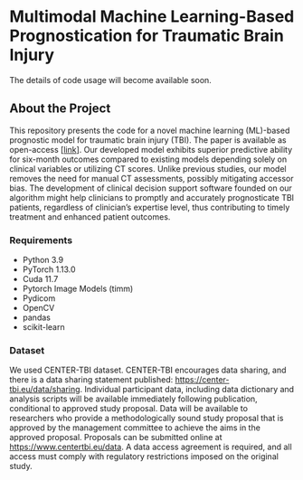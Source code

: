 # Multimodal Machine Learning-Based Prognostication for Traumatic Brain Injury


The details of code usage will become available soon. 

## About the Project 
This repository presents the code for a novel machine learning (ML)-based prognostic model for traumatic brain injury (TBI). The paper is available as open-access [[link](https://www.liebertpub.com/doi/full/10.1089/neu.2023.0446)]. Our developed model exhibits superior predictive ability for six-month outcomes compared to existing models depending solely on clinical variables or utilizing CT scores. Unlike previous studies, our model removes the need for manual CT assessments, possibly mitigating accessor bias. The development of clinical decision support software founded on our algorithm might help clinicians to promptly and accurately prognosticate TBI patients, regardless of clinician’s expertise level, thus contributing to timely treatment and enhanced patient outcomes.

### Requirements
- Python 3.9
- PyTorch 1.13.0
- Cuda 11.7
- Pytorch Image Models (timm)
- Pydicom
- OpenCV
- pandas
- scikit-learn

### Dataset 
We used CENTER-TBI dataset.
CENTER-TBI encourages data sharing, and there is a data sharing statement published: https://center-tbi.eu/data/sharing. Individual participant data, including data dictionary and analysis scripts will be available immediately following publication, conditional to approved study proposal. Data will be available to researchers who provide a methodologically sound study proposal that is approved by the management committee to achieve the aims in the approved proposal. Proposals can be submitted online at https://www.center­tbi.eu/data. A data access agreement is required, and all access must comply with regulatory restrictions imposed on the original study. 